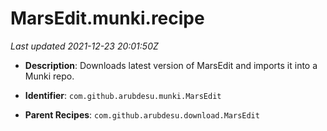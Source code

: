 # MarsEdit.munki.recipe

_Last updated 2021-12-23 20:01:50Z_

- **Description**: Downloads latest version of MarsEdit and imports it into a Munki repo.

- **Identifier**: `com.github.arubdesu.munki.MarsEdit`

- **Parent Recipes**: `com.github.arubdesu.download.MarsEdit`
